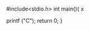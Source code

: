            
#include<stdio.h> 
int main(){     x
 

       


 
     
       




































































   printf ("C");
   return 0;
}
